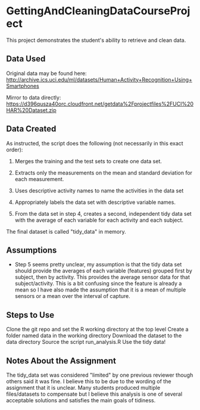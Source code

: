 # GettingAndCleaningDataCourseProject

This project demonstrates the student's ability to retrieve and clean data.

## Data Used
Original data may be found here:
http://archive.ics.uci.edu/ml/datasets/Human+Activity+Recognition+Using+Smartphones

Mirror to data directly:
https://d396qusza40orc.cloudfront.net/getdata%2Fprojectfiles%2FUCI%20HAR%20Dataset.zip

## Data Created
As instructed, the script does the following (not necessarily in this exact order):

1.  Merges the training and the test sets to create one data set.

2. Extracts only the measurements on the mean and standard deviation for each measurement.

3. Uses descriptive activity names to name the activities in the data set

4. Appropriately labels the data set with descriptive variable names.

5. From the data set in step 4, creates a second, independent tidy data set with the average of each variable for each activity and each subject.

The final dataset is called "tidy_data" in memory.

## Assumptions
* Step 5 seems pretty unclear, my assumption is that the tidy data set should provide the averages of each variable (features) grouped first by subject, then by activity. This provides the average sensor data for that subject/activity. This is a bit confusing since the feature is already a mean so I have also made the assumption that it is a mean of multiple sensors or a mean over the interval of capture.

## Steps to Use
Clone the git repo and set the R working directory at the top level
Create a folder named data in the working directory
Download the dataset to the data directory
Source the script run_analysis.R
Use the tidy data!

## Notes About the Assignment
The tidy_data set was considered "limited" by one previous reviewer though others said it was fine. I believe this to be due to the wording of the assignment that it is unclear. Many students produced multiple files/datasets to compensate but I believe this analysis is one of several acceptable solutions and satisfies the main goals of tidiness.
